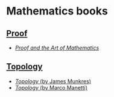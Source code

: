 # Mathematics books

## [Proof](./proof/)

* [_Proof and the Art of Mathematics_](./proof/Proof%20and%20the%20Art%20of%20Mathematics%20(Joel%20David%20Hamkins)%20(Z-Library).pdf)

## [Topology](./topology/)

* [_Topology_ (by James Munkres)](./topology/Topology%20(James%20Munkres)%20(Z-Library).pdf)
* [_Topology_ (by Marco Manetti)](./topology/Topology%20(Marco%20Manetti)%20(Z-Library).pdf)
